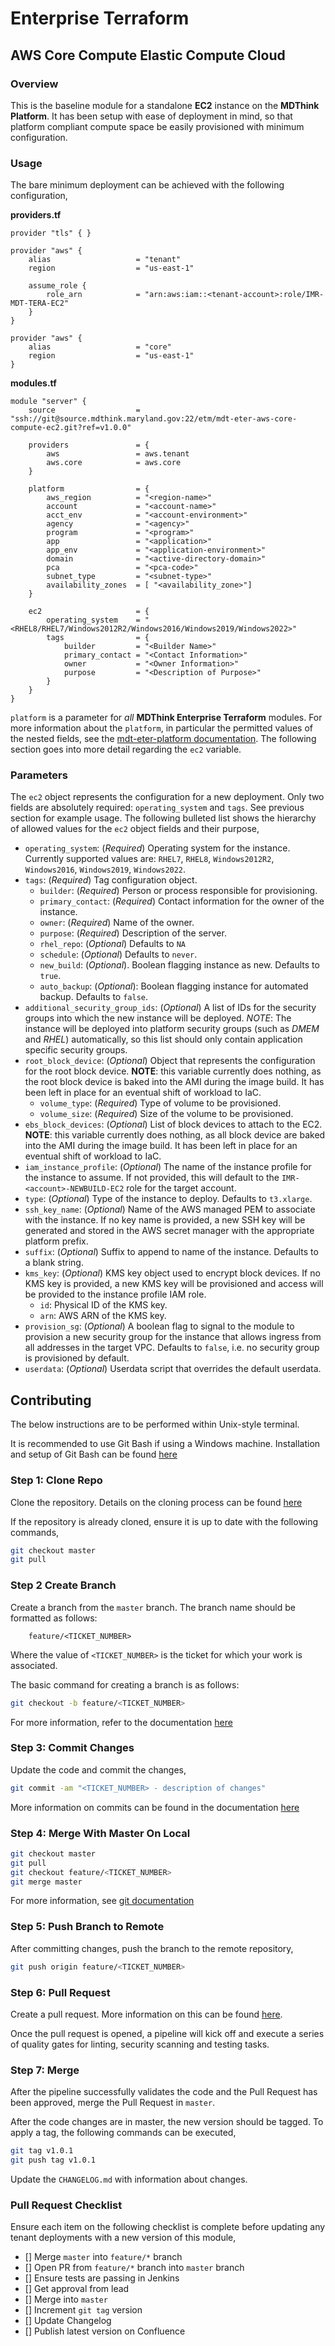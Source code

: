 # Enterprise Terraform 
## AWS Core Compute Elastic Compute Cloud
### Overview

This is the baseline module for a standalone **EC2** instance on the **MDThink Platform**. It has been setup with ease of deployment in mind, so that platform compliant compute space be easily provisioned with minimum configuration.

### Usage

The bare minimum deployment can be achieved with the following configuration,

**providers.tf**

```hcl
provider "tls" { }

provider "aws" {
	alias 					= "tenant"
	region					= "us-east-1"

	assume_role {
		role_arn 			= "arn:aws:iam::<tenant-account>:role/IMR-MDT-TERA-EC2"
	}
}

provider "aws" {
	alias 					= "core"
	region 					= "us-east-1"
}
```

**modules.tf**

```
module "server" {
	source 					= "ssh://git@source.mdthink.maryland.gov:22/etm/mdt-eter-aws-core-compute-ec2.git?ref=v1.0.0"

	providers				= {
		aws 				= aws.tenant
		aws.core 			= aws.core
	}

	platform				= {
		aws_region 			= "<region-name>"
		account 			= "<account-name>"
		acct_env 			= "<account-environment>"
		agency 				= "<agency>"
		program 			= "<program>"
		app					= "<application>"
		app_env  			= "<application-environment>"
		domain 				= "<active-directory-domain>"
		pca 				= "<pca-code>"
		subnet_type 		= "<subnet-type>"
		availability_zones	= [ "<availability_zone>"]
	}

	ec2						= {
		operating_system	= "<RHEL8/RHEL7/Windows2012R2/Windows2016/Windows2019/Windows2022>"
		tags 				= {
			builder 		= "<Builder Name>"
			primary_contact	= "<Contact Information>"
			owner 			= "<Owner Information>"
			purpose 		= "<Description of Purpose>"
		}
	}
}
```

`platform` is a parameter for *all* **MDThink Enterprise Terraform** modules. For more information about the `platform`, in particular the permitted values of the nested fields, see the [mdt-eter-platform documentation](https://source.mdthink.maryland.gov/projects/etm/repos/mdt-eter-platform/browse). The following section goes into more detail regarding the `ec2` variable.

### Parameters

The `ec2` object represents the configuration for a new deployment. Only two fields are absolutely required: `operating_system` and `tags`. See previous section for example usage. The following bulleted list shows the hierarchy of allowed values for the `ec2` object fields and their purpose,

- `operating_system`: (*Required*) Operating system for the instance. Currently supported values are: `RHEL7`, `RHEL8`, `Windows2012R2`, `Windows2016`, `Windows2019`, `Windows2022`.
- `tags`: (*Required*) Tag configuration object.
	- `builder`: (*Required*) Person or process responsible for provisioning.
	- `primary_contact`: (*Required*) Contact information for the owner of the instance.
	- `owner`: (*Required*) Name of the owner.
	- `purpose`: (*Required*) Description of the server. 
	- `rhel_repo`: (*Optional*) Defaults to `NA`
	- `schedule`: (*Optional*) Defaults to `never`.
	- `new_build`: (*Optional*). Boolean flagging instance as new. Defaults to `true`.
	- `auto_backup`: (*Optional*): Boolean flagging instance for automated backup. Defaults to `false`.
- `additional_security_group_ids`: (*Optional*) A list of IDs for the security groups into which the new instance will be deployed. *NOTE*: The instance will be deployed into platform security groups (such as *DMEM* and *RHEL*) automatically, so this list should only contain application specific security groups.
- `root_block_device`: (*Optional*) Object that represents the configuration for the root block device. **NOTE**: this variable currently does nothing, as the root block device is baked into the AMI during the image build. It has been left in place for an eventual shift of workload to IaC.
	- `volume_type`: (*Required*) Type of volume to be provisioned.
	- `volume_size`: (*Required*) Size of the volume to be provisioned.
- `ebs_block_devices`: (*Optional*) List of block devices to attach to the EC2. **NOTE**: this variable currently does nothing, as all  block device are baked into the AMI during the image build. It has been left in place for an eventual shift of workload to IaC.
- `iam_instance_profile`: (*Optional*) The name of the instance profile for the instance to assume. If not provided, this will default to the `IMR-<account>-NEWBUILD-EC2` role for the target account.
- `type`: (*Optional*) Type of the instance to deploy. Defaults to `t3.xlarge`. 
- `ssh_key_name`: (*Optional*) Name of the AWS managed PEM to associate with the instance. If no key name is provided, a new SSH key will be generated and stored in the AWS secret manager with the appropriate platform prefix.
- `suffix`: (*Optional*) Suffix to append to name of the instance. Defaults to a blank string.
- `kms_key`: (*Optional*) KMS key object used to encrypt block devices. If no KMS key is provided, a new KMS key will be provisioned and access will be provided to the instance profile IAM role.
	- `id`: Physical ID of the KMS key.
	- `arn`: AWS ARN of the KMS key.
- `provision_sg`: (*Optional*) A boolean flag to signal to the module to provision a new security group for the instance that allows ingress from all addresses in the target VPC. Defaults to `false`, i.e. no security group is provisioned by default.
- `userdata`: (*Optional*) Userdata script that overrides the default userdata. 

## Contributing

The below instructions are to be performed within Unix-style terminal. 

It is recommended to use Git Bash if using a Windows machine. Installation and setup of Git Bash can be found [here](https://git-scm.com/downloads/win)

### Step 1: Clone Repo

Clone the repository. Details on the cloning process can be found [here](https://support.atlassian.com/bitbucket-cloud/docs/clone-a-git-repository/)

If the repository is already cloned, ensure it is up to date with the following commands,

```bash
git checkout master
git pull
```

### Step 2 Create Branch

Create a branch from the `master` branch. The branch name should be formatted as follows:

        feature/<TICKET_NUMBER>

Where the value of `<TICKET_NUMBER>` is the ticket for which your work is associated. 

The basic command for creating a branch is as follows:

```bash
git checkout -b feature/<TICKET_NUMBER>
```

For more information, refer to the documentation [here](https://docs.gitlab.com/ee/tutorials/make_first_git_commit/#create-a-branch-and-make-changes)

### Step 3: Commit Changes

Update the code and commit the changes,

```bash
git commit -am "<TICKET_NUMBER> - description of changes"
```

More information on commits can be found in the documentation [here](https://docs.gitlab.com/ee/tutorials/make_first_git_commit/#commit-and-push-your-changes)

### Step 4: Merge With Master On Local


```bash
git checkout master
git pull
git checkout feature/<TICKET_NUMBER>
git merge master
```

For more information, see [git documentation](https://git-scm.com/book/en/v2/Git-Branching-Basic-Branching-and-Merging)


### Step 5: Push Branch to Remote

After committing changes, push the branch to the remote repository,

```bash
git push origin feature/<TICKET_NUMBER>
```

### Step 6: Pull Request

Create a pull request. More information on this can be found [here](https://www.atlassian.com/git/tutorials/making-a-pull-request).

Once the pull request is opened, a pipeline will kick off and execute a series of quality gates for linting, security scanning and testing tasks.

### Step 7: Merge

After the pipeline successfully validates the code and the Pull Request has been approved, merge the Pull Request in `master`.

After the code changes are in master, the new version should be tagged. To apply a tag, the following commands can be executed,

```bash
git tag v1.0.1
git push tag v1.0.1
```

Update the `CHANGELOG.md` with information about changes.

### Pull Request Checklist

Ensure each item on the following checklist is complete before updating any tenant deployments with a new version of this module,

- [] Merge `master` into `feature/*` branch
- [] Open PR from `feature/*` branch into `master` branch
- [] Ensure tests are passing in Jenkins
- [] Get approval from lead
- [] Merge into `master`
- [] Increment `git tag` version
- [] Update Changelog
- [] Publish latest version on Confluence